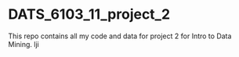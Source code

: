 # DATS_6103_11_project_2

This repo contains all my code and data for project 2 for Intro to Data Mining.
lji
